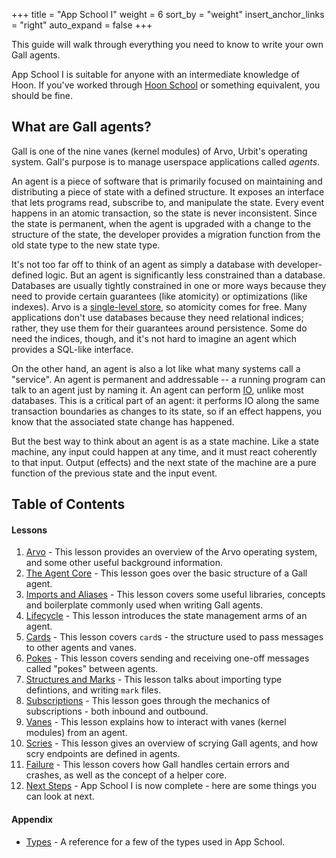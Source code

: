 +++
title = "App School I"
weight = 6
sort_by = "weight"
insert_anchor_links = "right"
auto_expand = false
+++

This guide will walk through everything you need to know to write your own Gall
agents.

App School I is suitable for anyone with an intermediate knowledge of Hoon. If
you've worked through [Hoon School](/courses/hoon-school/) or something
equivalent, you should be fine.

## What are Gall agents?

Gall is one of the nine vanes (kernel modules) of Arvo, Urbit's operating
system. Gall's purpose is to manage userspace applications called _agents_.

An agent is a piece of software that is primarily focused on maintaining and
distributing a piece of state with a defined structure. It exposes an interface
that lets programs read, subscribe to, and manipulate the state. Every event
happens in an atomic transaction, so the state is never inconsistent. Since the
state is permanent, when the agent is upgraded with a change to the structure of
the state, the developer provides a migration function from the old state type
to the new state type.

It's not too far off to think of an agent as simply a database with
developer-defined logic. But an agent is significantly less constrained than a
database. Databases are usually tightly constrained in one or more ways because
they need to provide certain guarantees (like atomicity) or optimizations (like
indexes). Arvo is a [single-level
store](/system/kernel/arvo#single-level-store), so atomicity comes for free.
Many applications don't use databases because they need relational indices;
rather, they use them for their guarantees around persistence. Some do need the
indices, though, and it's not hard to imagine an agent which provides a
SQL-like interface.

On the other hand, an agent is also a lot like what many systems call a
"service". An agent is permanent and addressable -- a running program can talk
to an agent just by naming it. An agent can perform
[IO](https://urbit.org/blog/io-in-hoon), unlike most databases. This is a
critical part of an agent: it performs IO along the same transaction boundaries
as changes to its state, so if an effect happens, you know that the associated
state change has happened.

But the best way to think about an agent is as a state machine. Like a state
machine, any input could happen at any time, and it must react coherently to
that input. Output (effects) and the next state of the machine are a pure
function of the previous state and the input event.

## Table of Contents

#### Lessons

1. [Arvo](/courses/app-school/1-arvo) - This lesson provides an
   overview of the Arvo operating system, and some other useful background
   information.
2. [The Agent Core](/courses/app-school/2-agent) - This lesson goes over
   the basic structure of a Gall agent.
3. [Imports and Aliases](/courses/app-school/3-imports-and-aliases) -
   This lesson covers some useful libraries, concepts and boilerplate commonly
   used when writing Gall agents.
4. [Lifecycle](/courses/app-school/4-lifecycle) - This lesson introduces
   the state management arms of an agent.
5. [Cards](/courses/app-school/5-cards) - This lesson covers `card`s -
   the structure used to pass messages to other agents and vanes.
6. [Pokes](/courses/app-school/6-pokes) - This lesson covers sending and
   receiving one-off messages called "pokes" between agents.
7. [Structures and Marks](/courses/app-school/7-sur-and-marks) - This
   lesson talks about importing type defintions, and writing `mark` files.
8. [Subscriptions](/courses/app-school/8-subscriptions) - This lesson
   goes through the mechanics of subscriptions - both inbound and outbound.
9. [Vanes](/courses/app-school/9-vanes) - This lesson explains how to
   interact with vanes (kernel modules) from an agent.
10. [Scries](/courses/app-school/10-scry) - This lesson gives an overview
    of scrying Gall agents, and how scry endpoints are defined in agents.
11. [Failure](/courses/app-school/11-fail) - This lesson covers how Gall
    handles certain errors and crashes, as well as the concept of a helper core.
12. [Next Steps](/courses/app-school/12-next-steps) - App School I is
    now complete - here are some things you can look at next.

#### Appendix

- [Types](/courses/app-school/types) - A reference for a few of
  the types used in App School.

